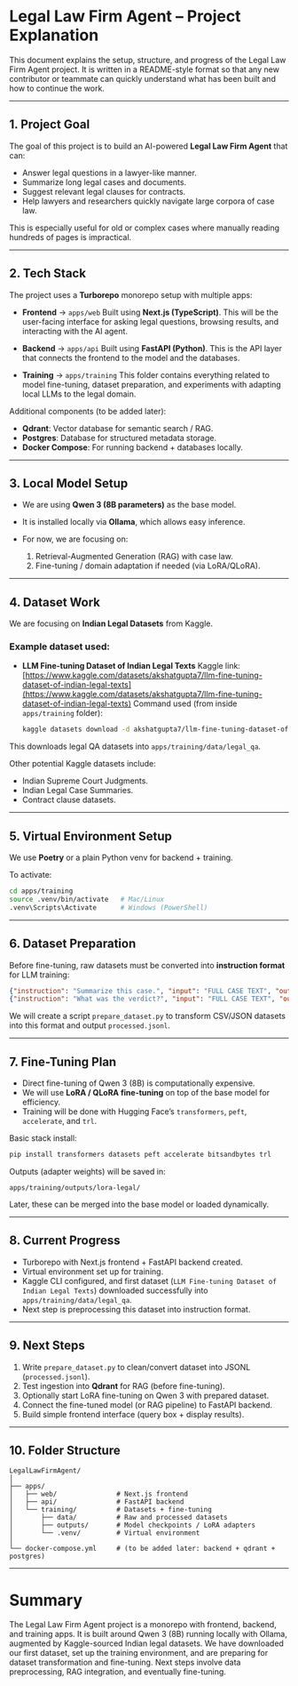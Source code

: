 # Legal Law Firm Agent – Project Explanation

This document explains the setup, structure, and progress of the Legal Law Firm Agent project.
It is written in a README-style format so that any new contributor or teammate can quickly
understand what has been built and how to continue the work.

---

## 1. Project Goal

The goal of this project is to build an AI-powered **Legal Law Firm Agent** that can:

* Answer legal questions in a lawyer-like manner.
* Summarize long legal cases and documents.
* Suggest relevant legal clauses for contracts.
* Help lawyers and researchers quickly navigate large corpora of case law.

This is especially useful for old or complex cases where manually reading hundreds
of pages is impractical.

---

## 2. Tech Stack

The project uses a **Turborepo** monorepo setup with multiple apps:

* **Frontend** → `apps/web`
  Built using **Next.js (TypeScript)**. This will be the user-facing interface
  for asking legal questions, browsing results, and interacting with the AI agent.

* **Backend** → `apps/api`
  Built using **FastAPI (Python)**. This is the API layer that connects the
  frontend to the model and the databases.

* **Training** → `apps/training`
  This folder contains everything related to model fine-tuning, dataset preparation,
  and experiments with adapting local LLMs to the legal domain.

Additional components (to be added later):

* **Qdrant**: Vector database for semantic search / RAG.
* **Postgres**: Database for structured metadata storage.
* **Docker Compose**: For running backend + databases locally.

---

## 3. Local Model Setup

* We are using **Qwen 3 (8B parameters)** as the base model.
* It is installed locally via **Ollama**, which allows easy inference.
* For now, we are focusing on:

  1. Retrieval-Augmented Generation (RAG) with case law.
  2. Fine-tuning / domain adaptation if needed (via LoRA/QLoRA).

---

## 4. Dataset Work

We are focusing on **Indian Legal Datasets** from Kaggle.

### Example dataset used:

* **LLM Fine-tuning Dataset of Indian Legal Texts**
  Kaggle link: [https://www.kaggle.com/datasets/akshatgupta7/llm-fine-tuning-dataset-of-indian-legal-texts](https://www.kaggle.com/datasets/akshatgupta7/llm-fine-tuning-dataset-of-indian-legal-texts)
  Command used (from inside `apps/training` folder):

  ```bash
  kaggle datasets download -d akshatgupta7/llm-fine-tuning-dataset-of-indian-legal-texts -p data/legal_qa --unzip
  ```

This downloads legal QA datasets into `apps/training/data/legal_qa`.

Other potential Kaggle datasets include:

* Indian Supreme Court Judgments.
* Indian Legal Case Summaries.
* Contract clause datasets.

---

## 5. Virtual Environment Setup

We use **Poetry** or a plain Python venv for backend + training.

To activate:

```bash
cd apps/training
source .venv/bin/activate   # Mac/Linux
.venv\Scripts\Activate      # Windows (PowerShell)
```

---

## 6. Dataset Preparation

Before fine-tuning, raw datasets must be converted into **instruction format** for LLM training:

```json
{"instruction": "Summarize this case.", "input": "FULL CASE TEXT", "output": "Brief summary."}
{"instruction": "What was the verdict?", "input": "FULL CASE TEXT", "output": "Court ruled in favor of plaintiff."}
```

We will create a script `prepare_dataset.py` to transform CSV/JSON datasets into this format and output `processed.jsonl`.

---

## 7. Fine-Tuning Plan

* Direct fine-tuning of Qwen 3 (8B) is computationally expensive.
* We will use **LoRA / QLoRA fine-tuning** on top of the base model for efficiency.
* Training will be done with Hugging Face’s `transformers`, `peft`, `accelerate`, and `trl`.

Basic stack install:

```bash
pip install transformers datasets peft accelerate bitsandbytes trl
```

Outputs (adapter weights) will be saved in:

```
apps/training/outputs/lora-legal/
```

Later, these can be merged into the base model or loaded dynamically.

---

## 8. Current Progress

* Turborepo with Next.js frontend + FastAPI backend created.
* Virtual environment set up for training.
* Kaggle CLI configured, and first dataset (`LLM Fine-tuning Dataset of Indian Legal Texts`) downloaded successfully into `apps/training/data/legal_qa`.
* Next step is preprocessing this dataset into instruction format.

---

## 9. Next Steps

1. Write `prepare_dataset.py` to clean/convert dataset into JSONL (`processed.jsonl`).
2. Test ingestion into **Qdrant** for RAG (before fine-tuning).
3. Optionally start LoRA fine-tuning on Qwen 3 with prepared dataset.
4. Connect the fine-tuned model (or RAG pipeline) to FastAPI backend.
5. Build simple frontend interface (query box + display results).

---

## 10. Folder Structure

```
LegalLawFirmAgent/
│
├── apps/
│   ├── web/               # Next.js frontend
│   ├── api/               # FastAPI backend
│   └── training/          # Datasets + fine-tuning
│       ├── data/          # Raw and processed datasets
│       ├── outputs/       # Model checkpoints / LoRA adapters
│       └── .venv/         # Virtual environment
│
└── docker-compose.yml     # (to be added later: backend + qdrant + postgres)
```

---

# Summary

The Legal Law Firm Agent project is a monorepo with frontend, backend, and training apps.
It is built around Qwen 3 (8B) running locally with Ollama, augmented by Kaggle-sourced
Indian legal datasets. We have downloaded our first dataset, set up the training environment,
and are preparing for dataset transformation and fine-tuning. Next steps involve
data preprocessing, RAG integration, and eventually fine-tuning.
